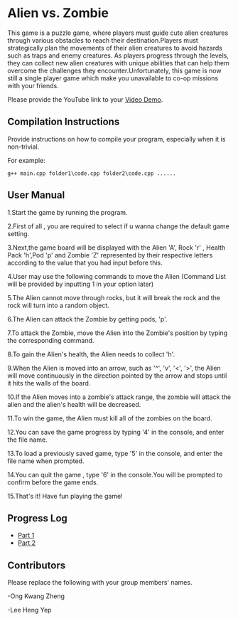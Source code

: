 # Alien vs. Zombie
This game is a puzzle game, where players must guide cute alien creatures through various obstacles to reach their destination.Players must strategically plan the movements of their alien creatures to avoid hazards such as traps and enemy creatures. As players progress through the levels, they can collect new alien creatures with unique abilities that can help them overcome the challenges they encounter.Unfortunately, this game is now still a single player game which make you unavailable to co-op missions with your friends.

Please provide the YouTube link to your [Video Demo](https://youtu.be/Q3Yul_aT9Vg).

## Compilation Instructions

Provide instructions on how to compile your program, especially when it is non-trivial.

For example:

```
g++ main.cpp folder1\code.cpp folder2\code.cpp ......
```

## User Manual


1.Start the game by running the program. 

2.First of all , you are required to select if u wanna change the default game setting.

3.Next,the game board will be displayed with the Alien 'A', Rock 'r' , Health Pack 'h',Pod 'p' and Zombie 'Z' represented by their respective letters according to the value that you had input before this.

4.User may use the following commands to move the Alien (Command List will be provided by inputting 1 in your option later)

5.The Alien cannot move through rocks, but it will break the rock and the rock will turn into a random object.

6.The Alien can attack the Zombie by getting pods, 'p'.

7.To attack the Zombie, move the Alien into the Zombie's position by typing the corresponding command.

8.To gain the Alien's health, the Alien needs to collect 'h'.

9.When the Alien is moved into an arrow, such as '^', 'v', '<', '>', the Alien will move continuously in the direction pointed by the arrow and stops until it hits the walls of the board.

10.If the Alien moves into a zombie's attack range, the zombie will attack the alien and the alien's health will be decreased.

11.To win the game, the Alien must kill all of the zombies on the board.

12.You can save the game progress by typing '4' in the console, and enter the file name.

13.To load a previously saved game, type '5' in the console, and enter the file name when prompted.

14.You can quit the game , type '6' in the console.You will be prompted to confirm before the game ends.

15.That's it! Have fun playing the game!

## Progress Log

- [Part 1](PART1.md)
- [Part 2](PART2.md)

## Contributors

Please replace the following with your group members' names. 

-Ong Kwang Zheng

-Lee Heng Yep



